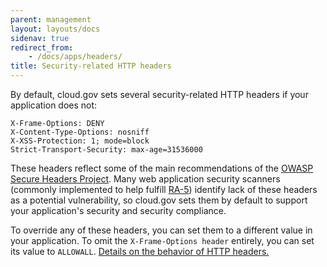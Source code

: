 ```yaml
---
parent: management
layout: layouts/docs
sidenav: true
redirect_from: 
    - /docs/apps/headers/
title: Security-related HTTP headers
---
```


By default, cloud.gov sets several security-related HTTP headers if your application does not:

```shell
X-Frame-Options: DENY
X-Content-Type-Options: nosniff
X-XSS-Protection: 1; mode=block
Strict-Transport-Security: max-age=31536000
```

These headers reflect some of the main recommendations of the [OWASP Secure Headers Project](https://owasp.org/www-project-secure-headers/#div-headers). Many web application security scanners (commonly implemented to help fulfill [RA-5](https://nvd.nist.gov/800-53/Rev4/control/RA-5)) identify lack of these headers as a potential vulnerability, so cloud.gov sets them by default to support your application's security and security compliance.

To override any of these headers, you can set them to a different value in your application. To omit the `X-Frame-Options header` entirely, you can set its value to `ALLOWALL`. [Details on the behavior of HTTP headers.](https://developer.mozilla.org/en-US/docs/Web/HTTP/Headers)
